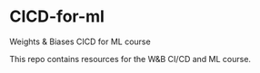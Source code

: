 # CICD-for-ml
Weights &amp; Biases CICD for ML course

This repo contains resources for the W&B CI/CD and ML course.
